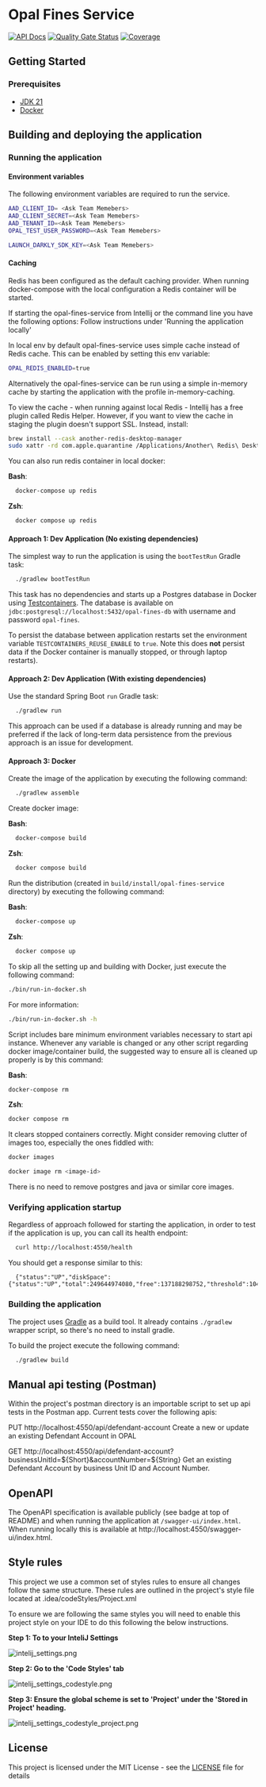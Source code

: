 # Opal Fines Service
[![API Docs](https://img.shields.io/badge/API%20Docs-Fines_Services-e140ad.svg)](https://hmcts.github.io/cnp-api-docs/swagger.html?url=https://hmcts.github.io/cnp-api-docs/specs/opal-fines-service.json)
[![Quality Gate Status](https://sonarcloud.io/api/project_badges/measure?project=uk.gov.hmcts%3Aopal-fines-service&metric=alert_status)](https://sonarcloud.io/summary/new_code?id=uk.gov.hmcts%3Aopal-fines-service)
[![Coverage](https://sonarcloud.io/api/project_badges/measure?project=uk.gov.hmcts%3Aopal-fines-service&metric=coverage)](https://sonarcloud.io/summary/new_code?id=uk.gov.hmcts%3Aopal-fines-service)

## Getting Started

### Prerequisites
- [JDK 21](https://java.com)
- [Docker](https://docker.com)

## Building and deploying the application

### Running the application

#### Environment variables

The following environment variables are required to run the service.

```bash / zsh
AAD_CLIENT_ID= <Ask Team Memebers>
AAD_CLIENT_SECRET=<Ask Team Memebers>
AAD_TENANT_ID=<Ask Team Memebers>
OPAL_TEST_USER_PASSWORD=<Ask Team Memebers>

LAUNCH_DARKLY_SDK_KEY=<Ask Team Memebers>
```

#### Caching

Redis has been configured as the default caching provider. When running docker-compose with the local configuration a Redis container will be started.

If starting the opal-fines-service from Intellij or the command line you have the following options:
Follow instructions under 'Running the application locally'

In local env by default opal-fines-service uses simple cache instead of Redis cache. This can be enabled by setting this env variable:
```bash / zsh
OPAL_REDIS_ENABLED=true
```

Alternatively the opal-fines-service can be run using a simple in-memory cache by starting the application with the profile in-memory-caching.

To view the cache - when running against local Redis - Intellij has a free plugin called Redis Helper.
However, if you want to view the cache in staging the plugin doesn't support SSL. Instead, install:

```bash
brew install --cask another-redis-desktop-manager
sudo xattr -rd com.apple.quarantine /Applications/Another\ Redis\ Desktop\ Manager.app
```

You can also run redis container in local docker:

**Bash**:
```bash
  docker-compose up redis
```
**Zsh**:
```zsh
  docker compose up redis
```

#### Approach 1: Dev Application (No existing dependencies)

The simplest way to run the application is using the `bootTestRun` Gradle task:

```bash / zsh
  ./gradlew bootTestRun
```

This task has no dependencies and starts up a Postgres database in Docker using [Testcontainers](https://testcontainers.com).
The database is available on `jdbc:postgresql://localhost:5432/opal-fines-db` with username and password `opal-fines`.

To persist the database between application restarts set the environment variable `TESTCONTAINERS_REUSE_ENABLE` to `true`.
Note this does **not** persist data if the Docker container is manually stopped, or through laptop restarts).

#### Approach 2: Dev Application (With existing dependencies)

Use the standard Spring Boot `run` Gradle task:

```bash / zsh
  ./gradlew run
```

This approach can be used if a database is already running and may be preferred if the lack of long-term data persistence
from the previous approach is an issue for development.

#### Approach 3: Docker

Create the image of the application by executing the following command:

```bash / zsh
  ./gradlew assemble
```

Create docker image:

**Bash**:
```bash
  docker-compose build
```
**Zsh**:
```zsh 
  docker compose build
```

Run the distribution (created in `build/install/opal-fines-service` directory)
by executing the following command:

**Bash**:
```bash
  docker-compose up
```
**Zsh**:
```zsh
  docker compose up
```

To skip all the setting up and building with Docker, just execute the following command:

```bash / zsh
./bin/run-in-docker.sh
```

For more information:

```bash / zsh
./bin/run-in-docker.sh -h
```

Script includes bare minimum environment variables necessary to start api instance. Whenever any variable is changed or any other script regarding docker image/container build, the suggested way to ensure all is cleaned up properly is by this command:

**Bash**:
```bash
docker-compose rm
```
**Zsh**:
```zsh
docker compose rm
```

It clears stopped containers correctly. Might consider removing clutter of images too, especially the ones fiddled with:

```bash / zsh
docker images

docker image rm <image-id>
```

There is no need to remove postgres and java or similar core images.

### Verifying application startup

Regardless of approach followed for starting the application, in order to test if the application is up, you can call its health endpoint:

```bash / zsh
  curl http://localhost:4550/health
```

You should get a response similar to this:

```
  {"status":"UP","diskSpace":{"status":"UP","total":249644974080,"free":137188298752,"threshold":10485760}}
```

### Building the application

The project uses [Gradle](https://gradle.org) as a build tool. It already contains
`./gradlew` wrapper script, so there's no need to install gradle.

To build the project execute the following command:

```bash / zsh
  ./gradlew build
```
## Manual api testing (Postman)

Within the project's postman directory is an importable script to set up api tests in the Postman app.
Current tests cover the following apis:

PUT http://localhost:4550/api/defendant-account
Create a new or update an existing Defendant Account in OPAL

GET http://localhost:4550/api/defendant-account?businessUnitId=${Short}&accountNumber=${String}
Get an existing Defendant Account by business Unit ID and Account Number.

## OpenAPI

The OpenAPI specification is available publicly (see badge at top of README) and when running the application
at `/swagger-ui/index.html`. When running locally this is available at http://localhost:4550/swagger-ui/index.html.


## Style rules
This project we use a common set of styles rules to ensure all changes follow the same structure.
These rules are outlined in the project's style file located at .idea/codeStyles/Project.xml

To ensure we are following the same styles you will need to enable this project style on your IDE to do this following the below instructions.

**Step 1: To to your InteliJ Settings**

![intelij_settings.png](readme_images/intelij_settings.png)

**Step 2: Go to the 'Code Styles' tab**

![intelij_settings_codestyle.png](readme_images/intelij_settings_codestyle.png)

**Step 3: Ensure the global scheme is set to 'Project' under the 'Stored in Project' heading.**

![intelij_settings_codestyle_project.png](readme_images/intelij_settings_codestyle_project.png)
## License

This project is licensed under the MIT License - see the [LICENSE](LICENSE) file for details
